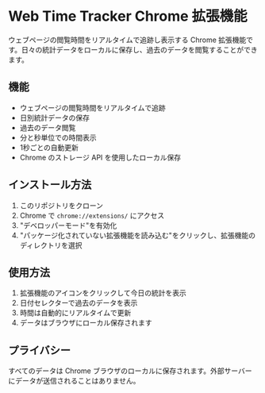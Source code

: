 # Web Time Tracker Chrome 拡張機能

ウェブページの閲覧時間をリアルタイムで追跡し表示する Chrome 拡張機能です。日々の統計データをローカルに保存し、過去のデータを閲覧することができます。

## 機能

- ウェブページの閲覧時間をリアルタイムで追跡
- 日別統計データの保存
- 過去のデータ閲覧
- 分と秒単位での時間表示
- 1秒ごとの自動更新
- Chrome のストレージ API を使用したローカル保存

## インストール方法

1. このリポジトリをクローン
2. Chrome で `chrome://extensions/` にアクセス
3. "デベロッパーモード"を有効化
4. "パッケージ化されていない拡張機能を読み込む"をクリックし、拡張機能のディレクトリを選択

## 使用方法

1. 拡張機能のアイコンをクリックして今日の統計を表示
2. 日付セレクターで過去のデータを表示
3. 時間は自動的にリアルタイムで更新
4. データはブラウザにローカル保存されます

## プライバシー

すべてのデータは Chrome ブラウザのローカルに保存されます。外部サーバーにデータが送信されることはありません。 